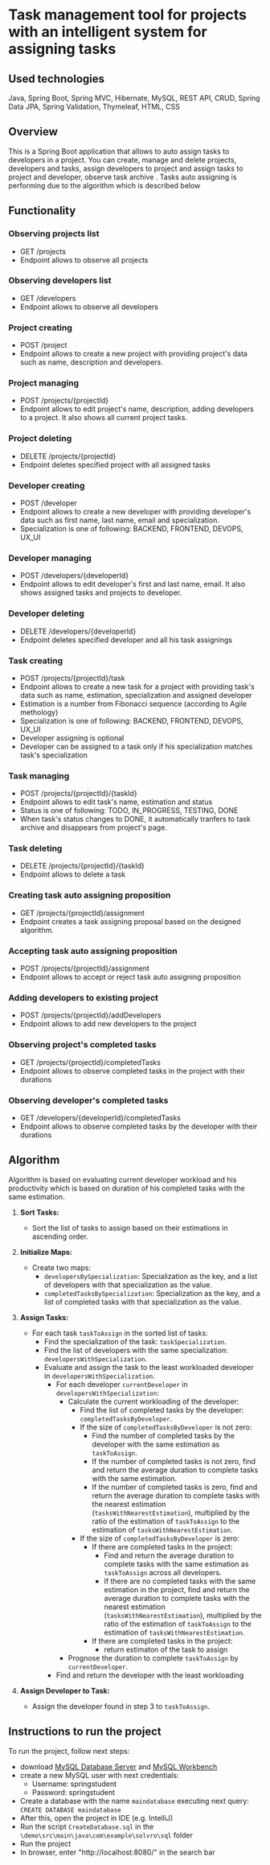 # Task management tool for projects with an intelligent system for assigning tasks

## Used technologies
Java, Spring Boot, Spring MVC, Hibernate, MySQL, REST API, CRUD, Spring Data JPA, Spring Validation, Thymeleaf, HTML, CSS

## Overview

This is a Spring Boot application that allows to auto assign tasks to developers in a project. You can create, manage and delete projects, developers and tasks, assign developers to project
and assign tasks to project and developer, observe task archive . Tasks auto assigning is performing due to the algorithm which is described below

## Functionality

### Observing projects list
- GET /projects
- Endpoint allows to observe all projects

### Observing developers list
- GET /developers
- Endpoint allows to observe all developers

### Project creating
- POST /project
- Endpoint allows to create a new project with providing project's data such as name, description and developers.

### Project managing
- POST /projects/{projectId}
- Endpoint allows to edit project's name, description, adding developers to a project. It also shows all current project tasks.

### Project deleting
- DELETE /projects/{projectId}
- Endpoint deletes specified project with all assigned tasks

### Developer creating
- POST /developer
- Endpoint allows to create a new developer with providing developer's data such as first name, last name, email and specialization.
- Specialization is one of following: BACKEND, FRONTEND, DEVOPS, UX_UI

### Developer managing
- POST /developers/{developerId}
- Endpoint allows to edit developer's first and last name, email. It also shows assigned tasks and projects to developer.

### Developer deleting
- DELETE /developers/{developerId}
- Endpoint deletes specified developer and all his task assignings

### Task creating
- POST /projects/{projectId}/task
- Endpoint allows to create a new task for a project with providing task's data such as name, estimation, specialization and assigned developer
- Estimation is a number from Fibonacci sequence (according to Agile methology)
- Specialization is one of following: BACKEND, FRONTEND, DEVOPS, UX_UI
- Developer assigning is optional
- Developer can be assigned to a task only if his specialization matches task's specialization

### Task managing
- POST /projects/{projectId}/{taskId}
- Endpoint allows to edit task's name, estimation and status
- Status is one of following: TODO, IN_PROGRESS, TESTING, DONE
- When task's status changes to DONE, it automatically tranfers to task archive and disappears from project's page.

### Task deleting
- DELETE /projects/{projectId}/{taskId}
- Endpoint allows to delete a task

### Creating task auto assigning proposition
- GET /projects/{projectId}/assignment
- Endpoint creates a task assigning proposal based on the designed algorithm.

### Accepting task auto assigning proposition
- POST /projects/{projectId}/assignment
- Endpoint allows to accept or reject task auto assigning proposition

### Adding developers to existing project
- POST /projects/{projectId}/addDevelopers
- Endpoint allows to add new developers to the project

### Observing project's completed tasks
- GET /projects/{projectId}/completedTasks
- Endpoint allows to observe completed tasks in the project with their durations

### Observing developer's completed tasks
- GET /developers/{developerId}/completedTasks
- Endpoint allows to observe completed tasks by the developer with their durations

## Algorithm

Algorithm is based on evaluating current developer workload and his productivity which is based on duration of his completed tasks with the same estimation.

1. **Sort Tasks:**
   - Sort the list of tasks to assign based on their estimations in ascending order.

2. **Initialize Maps:**
   - Create two maps:
      - `developersBySpecialization`: Specialization as the key, and a list of developers with that specialization as the value.
      - `completedTasksBySpecialization`: Specialization as the key, and a list of completed tasks with that specialization as the value.

3. **Assign Tasks:**
   - For each task `taskToAssign` in the sorted list of tasks:
      - Find the specialization of the task: `taskSpecialization`.
      - Find the list of developers with the same specialization: `developersWithSpecialization`.
      - Evaluate and assign the task to the least workloaded developer in `developersWithSpecialization`.
         - For each developer `currentDeveloper` in `developersWithSpecialization`:
            - Calculate the current workloading of the developer:
               - Find the list of completed tasks by the developer: `completedTasksByDeveloper`.
               - If the size of `completedTasksByDeveloper` is not zero:
                  - Find the number of completed tasks by the developer with the same estimation as `taskToAssign`.
                  - If the number of completed tasks is not zero, find and return the average duration to complete tasks with the same estimation.
                  - If the number of completed tasks is zero, find and return the average duration to complete tasks with the nearest estimation (`tasksWithNearestEstimation`), multiplied by the ratio of the estimation of `taskToAssign` to the estimation of `tasksWithNearestEstimation`.
               - If the size of `completedTasksByDeveloper` is zero:
                  - If there are completed tasks in the project:
                    - Find and return the average duration to complete tasks with the same estimation as `taskToAssign` across all developers.
                    - If there are no completed tasks with the same estimation in the project, find and return the average duration to complete tasks with the nearest estimation (`tasksWithNearestEstimation`), multiplied by the ratio of the estimation of `taskToAssign` to the estimation of `tasksWithNearestEstimation`.
                  - If there are completed tasks in the project:
                    - return estimaton of the task to assign
            - Prognose the duration to complete `taskToAssign` by `currentDeveloper`.
         - Find and return the developer with the least workloading

4. **Assign Developer to Task:**
   - Assign the developer found in step 3 to `taskToAssign`.
  


## Instructions to run the project

To run the project, follow next steps:
- download [MySQL Database Server](https://dev.mysql.com/downloads/mysql/) and [MySQL Workbench](https://www.mysql.com/products/workbench/)
- create a new MySQL user with next credentials:
  - Username: springstudent
  - Password: springstudent
- Create a database with the name `maindatabase` executing next query: `CREATE DATABASE maindatabase`
- After this, open the project in IDE (e.g. IntelliJ)
- Run the script `CreateDatabase.sql` in the `\demo\src\main\java\com\example\solvro\sql` folder
- Run the project
- In browser, enter "http://localhost:8080/" in the search bar
